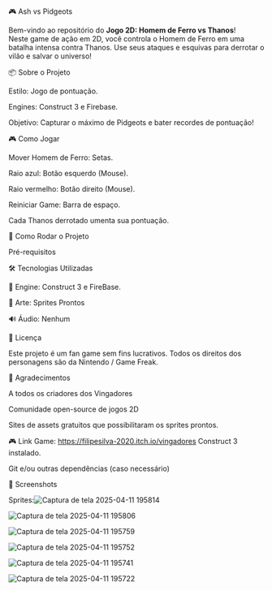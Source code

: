 🎮 Ash vs Pidgeots

Bem-vindo ao repositório do **Jogo 2D: Homem de Ferro vs Thanos**!  
Neste game de ação em 2D, você controla o Homem de Ferro em uma batalha intensa contra Thanos. Use seus ataques e esquivas para derrotar o vilão e salvar o universo!


📦 Sobre o Projeto

Estilo: Jogo de pontuação.

Engines: Construct 3 e Firebase.

Objetivo: Capturar o máximo de Pidgeots e bater recordes de pontuação!

🎮 Como Jogar

Mover Homem de Ferro: Setas.

Raio azul: Botão esquerdo (Mouse).

Raio vermelho: Botão direito (Mouse).

Reiniciar Game: Barra de espaço.

Cada Thanos derrotado umenta sua pontuação. 

🚀 Como Rodar o Projeto

Pré-requisitos

🛠 Tecnologias Utilizadas

🧱 Engine: Construct 3 e FireBase.

🎨 Arte: Sprites Prontos

🔊 Áudio: Nenhum

📄 Licença

Este projeto é um fan game sem fins lucrativos. Todos os direitos dos personagens são da Nintendo / Game Freak.

🙌 Agradecimentos

A todos os criadores dos Vingadores

Comunidade open-source de jogos 2D

Sites de assets gratuitos que possibilitaram os sprites prontos.

🎮 Link Game: https://filipesilva-2020.itch.io/vingadores
Construct 3 instalado.

Git e/ou outras dependências (caso necessário)

📸 Screenshots

Sprites:![Captura de tela 2025-04-11 195814](https://github.com/user-attachments/assets/b0b5f8e2-2ebc-4e6f-8779-1a1646f98400)

![Captura de tela 2025-04-11 195806](https://github.com/user-attachments/assets/8fd6f391-bafa-452a-9789-c08efbc4bb1e)

![Captura de tela 2025-04-11 195759](https://github.com/user-attachments/assets/6b5eb6ab-c85e-4373-80ce-6a3767c61d7a)

![Captura de tela 2025-04-11 195752](https://github.com/user-attachments/assets/e953a3a6-24f0-420b-b9d9-509a0fe71f34)

![Captura de tela 2025-04-11 195741](https://github.com/user-attachments/assets/79ed19de-4196-408e-969d-cc1badf67bef)

![Captura de tela 2025-04-11 195722](https://github.com/user-attachments/assets/13ca3ac0-dcd6-4501-aaf7-3b59e4e003d1)




